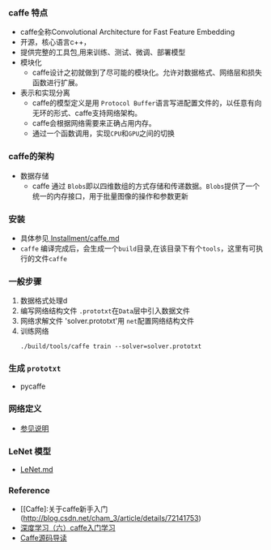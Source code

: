 ### caffe 特点

* caffe全称Convolutional Architecture for Fast Feature Embedding
* 开源，核心语言c++， 
* 提供完整的工具包,用来训练、测试、微调、部署模型
* 模块化
    * caffe设计之初就做到了尽可能的模块化。允许对数据格式、网络层和损失函数进行扩展。
* 表示和实现分离
    * caffe的模型定义是用 `Protocol Buffer`语言写进配置文件的，以任意有向无环的形式、caffe支持网络架构。
    * caffe会根据网络需要来正确占用内存。
    * 通过一个函数调用，实现`CPU`和`GPU`之间的切换

### caffe的架构

* 数据存储
    * caffe 通过 `Blobs`即以四维数组的方式存储和传递数据。`Blobs`提供了一个统一的内存接口，用于批量图像的操作和参数更新
    
### 安装
* 具体参见[ Installment/caffe.md ](https://github.com/jiye-ML/Installment/blob/master/caffe.md)
* `caffe` 编译完成后，会生成一个`build`目录,在该目录下有个`tools`，这里有可执行的文件`caffe`

### 一般步骤
1. 数据格式处理d
2. 编写网络结构文件 `.prototxt`在`Data`层中引入数据文件
3. 网络求解文件 'solver.prototxt'用 `net`配置网络结构文件
4. 训练网络
    ```
    ./build/tools/caffe train --solver=solver.prototxt 
    ```
### 生成 `prototxt`
* pycaffe


### 网络定义
* [参见说明](1.net_define.md)

### LeNet 模型
* [LeNet.md](2.LeNet.md)

### Reference

* [[Caffe]:关于caffe新手入门(http://blog.csdn.net/cham_3/article/details/72141753)
* [深度学习（六）caffe入门学习](http://blog.csdn.net/hjimce/article/details/48933813)
* [Caffe源码导读](https://ymgd.github.io/codereader/2016/10/20/caffe_sourcecode_analysis/)